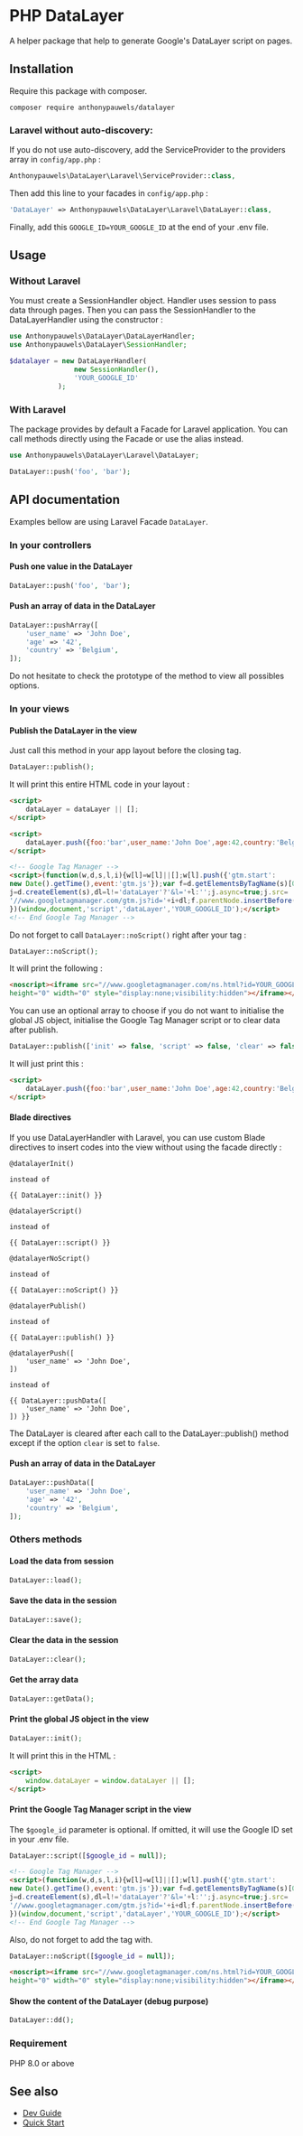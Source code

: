 # PHP DataLayer

A helper package that help to generate Google's DataLayer script on pages.

## Installation

Require this package with composer.
```shell
composer require anthonypauwels/datalayer
```

### Laravel without auto-discovery:

If you do not use auto-discovery, add the ServiceProvider to the providers array in `config/app.php` :
```php
Anthonypauwels\DataLayer\Laravel\ServiceProvider::class,
```

Then add this line to your facades in `config/app.php` :
```php
'DataLayer' => Anthonypauwels\DataLayer\Laravel\DataLayer::class,
```

Finally, add this `GOOGLE_ID=YOUR_GOOGLE_ID` at the end of your .env file.

## Usage

### Without Laravel

You must create a SessionHandler object. Handler uses session to pass data through pages. Then you can pass the SessionHandler to the DataLayerHandler using the constructor :

```php
use Anthonypauwels\DataLayer\DataLayerHandler;
use Anthonypauwels\DataLayer\SessionHandler;

$datalayer = new DataLayerHandler( 
                new SessionHandler(), 
                'YOUR_GOOGLE_ID'
            );
```

### With Laravel

The package provides by default a Facade for Laravel application. You can call methods directly using the Facade or use the alias instead.
```php
use Anthonypauwels\DataLayer\Laravel\DataLayer;

DataLayer::push('foo', 'bar');
```

## API documentation

Examples bellow are using Laravel Facade `DataLayer`.

### In your controllers

#### Push one value in the DataLayer

```php
DataLayer::push('foo', 'bar');
```

#### Push an array of data in the DataLayer

```php
DataLayer::pushArray([
    'user_name' => 'John Doe',
    'age' => '42',
    'country' => 'Belgium',
]);
```

Do not hesitate to check the prototype of the method to view all possibles options.

### In your views

#### Publish the DataLayer in the view

Just call this method in your app layout before the closing <HEAD> tag.

```php
DataLayer::publish();
```

It will print this entire HTML code in your layout :

```html
<script>
    dataLayer = dataLayer || [];
</script>

<script>
    dataLayer.push({foo:'bar',user_name:'John Doe',age:42,country:'Belgium'});
</script>

<!-- Google Tag Manager -->
<script>(function(w,d,s,l,i){w[l]=w[l]||[];w[l].push({'gtm.start':
new Date().getTime(),event:'gtm.js'});var f=d.getElementsByTagName(s)[0],
j=d.createElement(s),dl=l!='dataLayer'?'&l='+l:'';j.async=true;j.src=
'//www.googletagmanager.com/gtm.js?id='+i+dl;f.parentNode.insertBefore(j,f);
})(window,document,'script','dataLayer','YOUR_GOOGLE_ID');</script>
<!-- End Google Tag Manager -->
```

Do not forget to call `DataLayer::noScript()` right after your <BODY> tag :

```php
DataLayer::noScript();
```

It will print the following :

```html
<noscript><iframe src="//www.googletagmanager.com/ns.html?id=YOUR_GOOGLE_ID"
height="0" width="0" style="display:none;visibility:hidden"></iframe></noscript>
```

You can use an optional array to choose if you do not want to initialise the global JS object, initialise the Google Tag Manager script or to clear data after publish.

```php
DataLayer::publish(['init' => false, 'script' => false, 'clear' => false]);
```

It will just print this :

```html
<script>
    dataLayer.push({foo:'bar',user_name:'John Doe',age:42,country:'Belgium'});
</script>
```

#### Blade directives

If you use DataLayerHandler with Laravel, you can use custom Blade directives to insert codes into the view without using the facade directly :

```blade
@datalayerInit()

instead of

{{ DataLayer::init() }}
```

```blade
@datalayerScript()

instead of

{{ DataLayer::script() }}
```

```blade
@datalayerNoScript()

instead of

{{ DataLayer::noScript() }}
```

```blade
@datalayerPublish()

instead of

{{ DataLayer::publish() }}
```

```blade
@datalayerPush([
    'user_name' => 'John Doe',
])

instead of

{{ DataLayer::pushData([
    'user_name' => 'John Doe',
]) }}
```

The DataLayer is cleared after each call to the DataLayer::publish() method except if the option `clear` is set to `false`.

#### Push an array of data in the DataLayer

```php
DataLayer::pushData([
    'user_name' => 'John Doe',
    'age' => '42',
    'country' => 'Belgium',
]);
```

### Others methods

#### Load the data from session

```php
DataLayer::load();
```

#### Save the data in the session

```php
DataLayer::save();
```

#### Clear the data in the session

```php
DataLayer::clear();
```

#### Get the array data

```php
DataLayer::getData();
```

#### Print the global JS object in the view

```php
DataLayer::init();
```

It will print this in the HTML :

```html
<script>
    window.dataLayer = window.dataLayer || [];
</script>
```

#### Print the Google Tag Manager script in the view

The `$google_id` parameter is optional. If omitted, it will use the Google ID set in your .env file.

```php
DataLayer::script([$google_id = null]);
```

```html
<!-- Google Tag Manager -->
<script>(function(w,d,s,l,i){w[l]=w[l]||[];w[l].push({'gtm.start':
new Date().getTime(),event:'gtm.js'});var f=d.getElementsByTagName(s)[0],
j=d.createElement(s),dl=l!='dataLayer'?'&l='+l:'';j.async=true;j.src=
'//www.googletagmanager.com/gtm.js?id='+i+dl;f.parentNode.insertBefore(j,f);
})(window,document,'script','dataLayer','YOUR_GOOGLE_ID');</script>
<!-- End Google Tag Manager -->
```

Also, do not forget to add the <noscript> tag with.

```php
DataLayer::noScript([$google_id = null]);
```

```html
<noscript><iframe src="//www.googletagmanager.com/ns.html?id=YOUR_GOOGLE_ID"
height="0" width="0" style="display:none;visibility:hidden"></iframe></noscript>
```

#### Show the content of the DataLayer (debug purpose)

```php
DataLayer::dd();
```

### Requirement

PHP 8.0 or above

## See also

- [Dev Guide](https://developers.google.com/tag-manager/devguide)
- [Quick Start](https://developers.google.com/tag-manager/quickstart)

